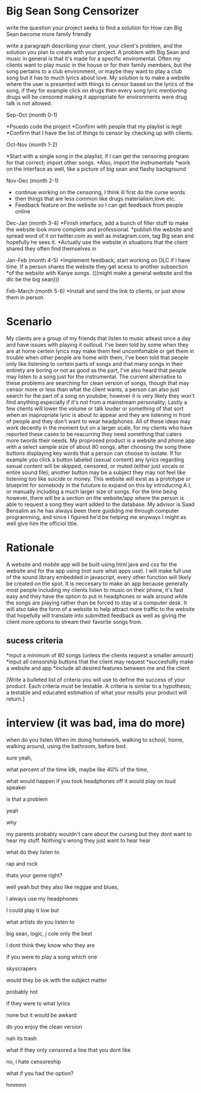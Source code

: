 # Big Sean Song Censorizer


write the question your project seeks to find a solution for
How can Big Sean become more family friendly


write a paragraph describing your client, your client's problem, and the solution you plan to create with your project.
A problem with Big Sean and music in general is that it's made for a specific enviromental. Often my clients want to play music in the house or for their family members, but the song pertains to a club environment, or maybe they want to play a club song but it has to much lyrics about love. My solution is to make a website where the user is presented with things to censor based on the lyrics of the song, if they for example click on drugs then every song lyric mentioning drugs will be censored making it appropriate for environments were drug talk is not allowed.

Sep-Oct (month 0-1)

*Psuedo code the project
*Confirm with people that my playlist is legit
*Confirm that I have the list of things to censor by checking up with clients.


Oct-Nov (month 1-2)

*Start with a single song in the playlist, if I can get the censoring program for that correct; import other songs.
*Also, import the instrumentals
*work on the interface as well, like a picture of big sean and flashy background

Nov-Dec (month 2-1)

* continue working on the censoring, I think ill first do the curse words
* then things that are less common like drugs materialism,love etc.
* Feedback feature on the website so I can get feedback from people online

Dec-Jan (month 3-4)
*Finish interface, add a bunch of filler stuff to make the website look more complete and professional.
*publish the website and spread word of it on twitter.com as well as instagram.com, tag Big sean and hopefully he sees it.
*Actually use the website in situations that the client shared they often find themselves in
 
Jan-Feb (month 4-5)
*Implement feedback, start working on DLC if I have time. If a person shares the website they get acess to another subsection *of the website with Kanye songs. (((might make a general website and the dlc be the big sean)))

Feb-March (month 5-6)
*Install and send the link to clients, or just show them in person


# Scenario 

My clients are a group of my friends that listen to music atleast once a day and have issues with playing it outloud. I've been told by some when they are at home certein lyrics may make them feel uncomfortable or get them in trouble when other people are home with them, I've been told that people only like listening to certein parts of songs and that many songs in their entirety are boring or not as good as the part, I've also heard that people may listen to a song just for the instrumental. The current alternative to these problems are searching for clean version of songs, though that may censor more or less than what the client wants, a person can also just search for the part of a song on youtube; however it is very  likely they won't find anything especially if it's not from a mainstream personality; Lastly a few clients will lower the volume or talk louder or something of that sort when an inapropriate lyric is about to appear and they are listening in front of people and they don't want to wear headphones. All of these ideas may work decently in the moment but on a larger scale, for my clients who have reported these cases to be reacurring they need something that caters more twords their needs. My proprosed product is a website and phone app with a select sample size of about 80 songs, after choosing the song there buttons displaying key words that a person can choose to isolate. If for example you click a button labeled (sexual content) any lyrics regarding sexual content will be skipped, censored, or muted (either just vocals or entire sound file); another button may be a subject they may not feel like listening too like suicide or money. This website will exist as a prototype or blueprint for somebody in the fututure to expand on this by introducing A.I, or manually including a much larger size of songs. For the time being however, there will be a section on the website/app where the person is able to request a song they want added to the database. My advisor is Saad Bensalim as he has always been there guididng me through computer programming, and since I figured he'd be helping me anyways I might as well give him the officiol title.

# Rationale

A website and mobile app will be built using html java and css for the website and for the app using (not sure what apps use). I will make full use of the sound library embedded in javascript, every other function will likely be created on the spot. It is neccesary to make an app because generally most people including my clients listen to music on their phone, it's fast easy and they have the option to put in headphones or walk around while the songs are playing rather than be forced to stay at a computer desk. It will also take the form of a website to help attract more traffic to the website that hopefully will translate into submitted feedback  as well as giving the client more options to stream their favorite songs from.


## sucess criteria

*input a minimum of 80 songs (unless the clients request a smaller amount)
*input all censorship buttons that the client may request
*succesfullly make a website and app
*include all desired features between me and the client

[Write a bulleted list of criteria you will use to define the success of your product. Each criteria must be testable. A criteria is similar to a hypothesis; a testable and educated estimation of what your results your product will return.]
# interview (it was bad, ima do more)



when do you listen
When im doing homework, walking to school, home, walking around,  using the bathroom, before bed.

sure yeah,

what percent of the time
Idk, maybe like 40% of the time,

what would happen if you took headphones off it would play on loud speaker

is that a problem

yeah

why

my parents probably wouldn't care about the cursing but they dont want to hear my stuff.
Nothing's wrong they just want to hear hear

what do they listen to 

rap and rock

thats your genre right?

well yeah but they also like reggae and blues,

I always use my headphones

I could play it low but 

what artists do you listen to

big sean, logic, j cole only the best



I dont think they know who they are

if you were to play a song which one

skyscrapers

would they be ok with the subject matter

probably not

if they were to what lyrics

none but it would be awkard

do you enjoy the clean version

nah its trash

what if they only censored a line that you dont like

no, i hate censoreship

what if you had the option?

hmmmn
